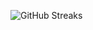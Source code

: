 ![GitHub Streaks](https://github-streaks-mqc9.onrender.com/streak/happilli/image?theme=midnight&cache_bust=1742858418)
